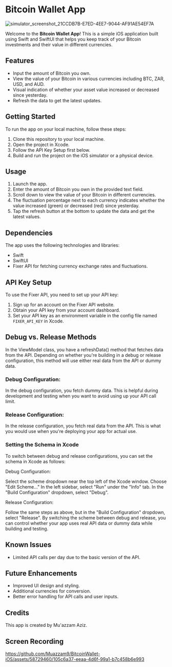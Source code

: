# Bitcoin Wallet App
![simulator_screenshot_21CCDB7B-E7ED-4EE7-9044-AF91AE54EF7A](https://github.com/Muazzam9/BitcoinWallet-iOS/assets/58729460/f9c9130f-19d9-435a-8a59-af1f21066094)

Welcome to the **Bitcoin Wallet App**! This is a simple iOS application built using Swift and SwiftUI that helps you keep track of your Bitcoin investments and their value in different currencies.

## Features

- Input the amount of Bitcoin you own.
- View the value of your Bitcoin in various currencies including BTC, ZAR, USD, and AUD.
- Visual indication of whether your asset value increased or decreased since yesterday.
- Refresh the data to get the latest updates.

## Getting Started

To run the app on your local machine, follow these steps:

1. Clone this repository to your local machine.
2. Open the project in Xcode.
3. Follow the API Key Setup first below.
4. Build and run the project on the iOS simulator or a physical device.

## Usage

1. Launch the app.
2. Enter the amount of Bitcoin you own in the provided text field.
3. Scroll down to view the value of your Bitcoin in different currencies.
4. The fluctuation percentage next to each currency indicates whether the value increased (green) or decreased (red) since yesterday.
5. Tap the refresh button at the bottom to update the data and get the latest values.

## Dependencies

The app uses the following technologies and libraries:

- Swift
- SwiftUI
- Fixer API for fetching currency exchange rates and fluctuations.

## API Key Setup

To use the Fixer API, you need to set up your API key:

1. Sign up for an account on the Fixer API website.
2. Obtain your API key from your account dashboard.
3. Set your API key as an environment variable in the config file named `FIXER_API_KEY` in Xcode.

## Debug vs. Release Methods
In the ViewModel class, you have a refreshData() method that fetches data from the API. Depending on whether you're building in a debug or release configuration, this method will use either real data from the API or dummy data.

### Debug Configuration:
In the debug configuration, you fetch dummy data. This is helpful during development and testing when you want to avoid using up your API call limit.

### Release Configuration:
In the release configuration, you fetch real data from the API. This is what you would use when you're deploying your app for actual use.

### Setting the Schema in Xcode
To switch between debug and release configurations, you can set the schema in Xcode as follows:

Debug Configuration:

Select the scheme dropdown near the top left of the Xcode window.
Choose "Edit Scheme..."
In the left sidebar, select "Run" under the "Info" tab.
In the "Build Configuration" dropdown, select "Debug".

Release Configuration:

Follow the same steps as above, but in the "Build Configuration" dropdown, select "Release".
By switching the scheme between debug and release, you can control whether your app uses real API data or dummy data while building and testing.

## Known Issues

- Limited API calls per day due to the basic version of the API.

## Future Enhancements

- Improved UI design and styling.
- Additional currencies for conversion.
- Better error handling for API calls and user inputs.

## Credits

This app is created by Mu'azzam Aziz.

## Screen Recording



https://github.com/Muazzam9/BitcoinWallet-iOS/assets/58729460/105c6a37-eeaa-4d6f-99a1-b7c458b6e993

